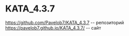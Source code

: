 # KATA_4.3.7

https://github.com/Pavelob7/KATA_4.3.7 -- репозиторий
https://pavelob7.github.io/KATA_4.3.7/ -- сайт
